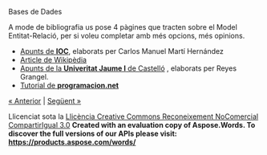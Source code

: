 Bases de Dades

A mode de bibliografia us pose 4 pàgines que tracten sobre el Model Entitat-Relació, per si voleu completar amb més opcions, més opinions.



- [Apunts de **IOC**](https://ioc.xtec.cat/materials/FP/Recursos/fp_dam_m02_/web/fp_dam_m02_htmlindex/media/fp_dam_m02_u2_pdfindex.pdf), elaborats per Carlos Manuel Martí Hernández
- [Article de Wikipèdia](http://es.wikipedia.org/wiki/Modelo_entidad-relaci%C3%B3n)
- [Apunts de la **Univeritat Jaume I** de Castelló](https://www.google.es/url?sa=t&rct=j&q=&esrc=s&source=web&cd=&cad=rja&uact=8&ved=2ahUKEwj3jczyxvfyAhVx5OAKHUOLAFAQFnoECAMQAQ&url=http%3A%2F%2Fwww3.uji.es%2F~grangel%2Fk35%2Ftema3.pdf&usg=AOvVaw1vgKHOHxM-a4cZvbq9H5mH) , elaborats per Reyes Grangel.
- [Tutorial de **programacion.net**](http://www.programacion.net/tutorial/entidadrelacion/)

[« Anterior](exercicis1.md) | [Següent »](autoavaluaci.md)

Llicenciat sota la [Llicència Creative Commons Reconeixement NoComercial CompartirIgual 3.0](http://creativecommons.org/licenses/by-nc-sa/3.0/)
**Created with an evaluation copy of Aspose.Words. To discover the full versions of our APIs please visit: https://products.aspose.com/words/**
